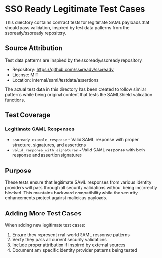 # SSO Ready Legitimate Test Cases

This directory contains contract tests for legitimate SAML payloads that should pass validation, inspired by test data patterns from the ssoready/ssoready repository.

## Source Attribution

Test data patterns are inspired by the ssoready/ssoready repository:

- Repository: https://github.com/ssoready/ssoready
- License: MIT
- Location: internal/saml/testdata/assertions

The actual test data in this directory has been created to follow similar patterns while being original content that tests the SAMLShield validation functions.

## Test Coverage

### Legitimate SAML Responses

- `ssoready_example_response` - Valid SAML response with proper structure, signatures, and assertions
- `valid_response_with_signatures` - Valid SAML response with both response and assertion signatures

## Purpose

These tests ensure that legitimate SAML responses from various identity providers will pass through all security validations without being incorrectly blocked. This maintains backward compatibility while the security enhancements protect against malicious payloads.

## Adding More Test Cases

When adding new legitimate test cases:

1. Ensure they represent real-world SAML response patterns
2. Verify they pass all current security validations
3. Include proper attribution if inspired by external sources
4. Document any specific identity provider patterns being tested
